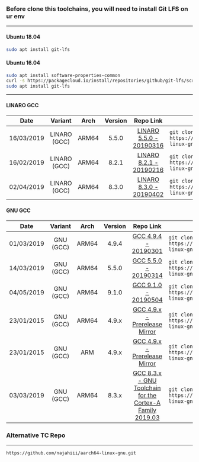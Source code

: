 ### Before clone this toolchains, you will need to install Git LFS on ur env
---------------------------
#### Ubuntu 18.04
```bash
sudo apt install git-lfs
```
#### Ubuntu 16.04
```bash
sudo apt install software-properties-common
curl -s https://packagecloud.io/install/repositories/github/git-lfs/script.deb.sh | sudo bash 
sudo apt install git-lfs
```
---------------------------
#### LINARO GCC

| Date | Variant | Arch | Version | Repo Link | Clone | Status |
| :-: | :-: | :-: | :-: | :-: | - | :-: |
| 16/03/2019 | LINARO (GCC) | ARM64 | 5.5.0 | [LINARO 5.5.0 - 20190316](https://github.com/najahiiii/aarch64-linux-gnu/tree/linaro5-20190316) | `git clone https://github.com/najahiiii/aarch64-linux-gnu.git -b linaro5-20190316` | Error |
| 16/02/2019 | LINARO (GCC) | ARM64 | 8.2.1 | [LINARO 8.2.1 - 20190216](https://github.com/najahiiii/aarch64-linux-gnu/tree/linaro8-20190216) | `git clone https://github.com/najahiiii/aarch64-linux-gnu.git -b linaro8-20190216` | Fine |
| 02/04/2019 | LINARO (GCC) | ARM64 | 8.3.0 | [LINARO 8.3.0 - 20190402](https://github.com/najahiiii/aarch64-linux-gnu/tree/linaro8-20190402) | `git clone https://github.com/najahiiii/aarch64-linux-gnu.git -b linaro8-20190402` | Fine |

#### GNU GCC

| Date | Variant | Arch | Version | Repo Link | Clone | Status |
| :-: | :-: | :-: | :-: | :-: | - | :-: |
| 01/03/2019 | GNU (GCC) | ARM64 | 4.9.4 | [GCC 4.9.4 - 20190301](https://github.com/najahiiii/aarch64-linux-gnu/tree/gcc4.9.4-20190301) | `git clone https://github.com/najahiiii/aarch64-linux-gnu.git -b gcc4.9.4-20190301` | Error |
| 14/03/2019 | GNU (GCC) | ARM64 | 5.5.0 | [GCC 5.5.0 - 20190314](https://github.com/najahiiii/aarch64-linux-gnu/tree/gcc5-20190314) | `git clone https://github.com/najahiiii/aarch64-linux-gnu.git -b gcc5-20190314` | Error |
| 04/05/2019 | GNU (GCC) | ARM64 | 9.1.0 | [GCC 9.1.0 - 20190504](https://github.com/najahiiii/aarch64-linux-gnu/tree/gcc9-20190401) | `git clone https://github.com/najahiiii/aarch64-linux-gnu.git -b gcc9-20190401` | Fine |
| 23/01/2015 | GNU (GCC) | ARM64 | 4.9.x | [GCC 4.9.x - Prerelease Mirror](https://github.com/najahiiii/aarch64-linux-gnu/tree/4.9-mirror) | `git clone https://github.com/najahiiii/aarch64-linux-gnu.git -b 4.9-mirror` | Fine |
| 23/01/2015 | GNU (GCC) | ARM | 4.9.x | [GCC 4.9.x - Prerelease Mirror](https://github.com/najahiiii/aarch64-linux-gnu/tree/4.9-32-mirror) | `git clone https://github.com/najahiiii/aarch64-linux-gnu.git -b 4.9-32-mirror` | Fine |
| 03/03/2019 | GNU (GCC) | ARM64 | 8.3.x | [GCC 8.3.x - GNU Toolchain for the Cortex-A Family 2019.03](https://github.com/najahiiii/aarch64-linux-gnu/tree/gcc8-201903-A) | `git clone https://github.com/najahiiii/aarch64-linux-gnu.git -b gcc8-201903-A` | Fine |

### Alternative TC Repo
----------------------------
```bash
https://github.com/najahiii/aarch64-linux-gnu.git
```
